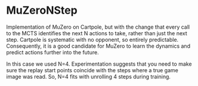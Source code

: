 # MuZeroNStep
 
Implementation of MuZero on Cartpole, but with the change that every call to the MCTS identifies the next N actions to take, rather than just the next step.  Cartpole is systematic with no opponent, so entirely predictable. Consequently, it is a good candidate for MuZero to learn the dynamics and predict actions further into the future.

In this case we used N=4. Experimentation suggests that you need to make sure the replay start points coincide with the steps where a true game image was read. So, N=4 fits with unrolling 4 steps during training. 
 


